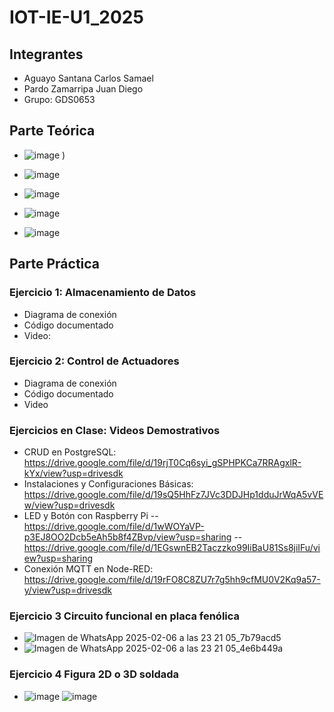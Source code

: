 # IOT-IE-U1_2025
## Integrantes
- Aguayo Santana Carlos Samael
- Pardo Zamarripa Juan Diego 
- Grupo: GDS0653

## Parte Teórica
- ![image](https://github.com/user-attachments/assets/f6779de8-397a-4480-b841-f43485ce11c3)
)
- ![image](https://github.com/user-attachments/assets/ab6f2220-aff6-49cc-aae5-a2dc6897296f)

- ![image](https://github.com/user-attachments/assets/29cde6d5-45be-43c4-a193-2486ce107167)

- ![image](https://github.com/user-attachments/assets/3a13a03d-17f7-4781-9261-269b8f452ba8)

- ![image](https://github.com/user-attachments/assets/52554bb4-fac2-40c7-b772-14dd6f4336d3)





## Parte Práctica
### Ejercicio 1: Almacenamiento de Datos
- Diagrama de conexión
- Código documentado
- Video: 
### Ejercicio 2: Control de Actuadores
- Diagrama de conexión
- Código documentado
- Video 
### Ejercicios en Clase: Videos Demostrativos
- CRUD en PostgreSQL: https://drive.google.com/file/d/19rjT0Cq6syi_gSPHPKCa7RRAgxlR-kYx/view?usp=drivesdk
- Instalaciones y Configuraciones Básicas: https://drive.google.com/file/d/19sQ5HhFz7JVc3DDJHp1dduJrWqA5vVEw/view?usp=drivesdk
- LED y Botón con Raspberry Pi
  -- https://drive.google.com/file/d/1wWOYaVP-p3EJ8OO2Dcb5eAh5b8f4ZBvp/view?usp=sharing
  -- https://drive.google.com/file/d/1EGswnEB2Taczzko99IiBaU81Ss8jiIFu/view?usp=sharing
- Conexión MQTT en Node-RED: https://drive.google.com/file/d/19rFO8C8ZU7r7g5hh9cfMU0V2Kq9a57-y/view?usp=drivesdk
### Ejercicio 3 Circuito funcional en placa fenólica
- ![Imagen de WhatsApp 2025-02-06 a las 23 21 05_7b79acd5](https://github.com/user-attachments/assets/e39893eb-1b16-48f4-aea5-75abcbe280e8)
- ![Imagen de WhatsApp 2025-02-06 a las 23 21 05_4e6b449a](https://github.com/user-attachments/assets/27b331a7-88f8-49d1-bb3d-906cbb8f4d8b)

### Ejercicio 4 Figura 2D o 3D soldada
- ![image](https://github.com/user-attachments/assets/85b8fe57-2f07-441d-9fca-48a5c2a7b087)
![image](https://github.com/user-attachments/assets/d3dcd959-f499-4474-b266-be3c614065de)

## 
